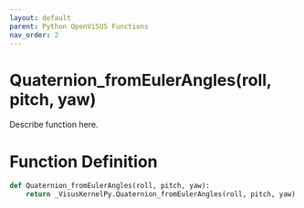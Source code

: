 ```yaml
---
layout: default
parent: Python OpenViSUS Functions
nav_order: 2
---
```


# Quaternion_fromEulerAngles(roll, pitch, yaw)

Describe function here.

# Function Definition

```python
def Quaternion_fromEulerAngles(roll, pitch, yaw):
    return _VisusKernelPy.Quaternion_fromEulerAngles(roll, pitch, yaw)
```
